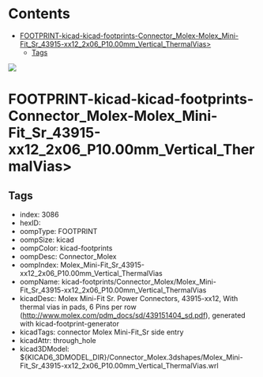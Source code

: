 



Contents
========

* [FOOTPRINT-kicad-kicad-footprints-Connector_Molex-Molex_Mini-Fit_Sr_43915-xx12_2x06_P10.00mm_Vertical_ThermalVias>](#footprint-kicad-kicad-footprints-connector_molex-molex_mini-fit_sr_43915-xx12_2x06_p1000mm_vertical_thermalvias)
	* [Tags](#tags)
  
![][im]
# FOOTPRINT-kicad-kicad-footprints-Connector_Molex-Molex_Mini-Fit_Sr_43915-xx12_2x06_P10.00mm_Vertical_ThermalVias>

## Tags

- index: 3086
- hexID: 
- oompType: FOOTPRINT
- oompSize: kicad
- oompColor: kicad-footprints
- oompDesc: Connector_Molex
- oompIndex: Molex_Mini-Fit_Sr_43915-xx12_2x06_P10.00mm_Vertical_ThermalVias
- oompName: kicad-footprints/Connector_Molex/Molex_Mini-Fit_Sr_43915-xx12_2x06_P10.00mm_Vertical_ThermalVias
- kicadDesc: Molex Mini-Fit Sr. Power Connectors, 43915-xx12, With thermal vias in pads, 6 Pins per row (http://www.molex.com/pdm_docs/sd/439151404_sd.pdf), generated with kicad-footprint-generator
- kicadTags: connector Molex Mini-Fit_Sr side entry
- kicadAttr: through_hole
- kicad3DModel: ${KICAD6_3DMODEL_DIR}/Connector_Molex.3dshapes/Molex_Mini-Fit_Sr_43915-xx12_2x06_P10.00mm_Vertical_ThermalVias.wrl



[im]: image.png
